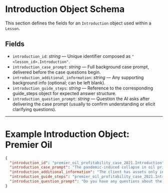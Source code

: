 # Introduction Object Schema

This section defines the fields for an `Introduction` object used within a `Lesson`.

## Fields

- `introduction_id`: *string* — Unique identifier composed as `"<lesson_id>.Introduction"`.
- `introduction_case_prompt`: *string* — Full background case prompt, delivered before the case questions begin.
- `introduction_additional_information`: *string* — Any supporting background info (optional; can be left blank).
- `introduction_guide_steps`: *string* — Reference to the corresponding guide_steps object for expected answer structure.
- `introduction_question_prompt`: *string* — Question the AI asks after delivering the case prompt (usually to confirm understanding or elicit clarifying questions).

---

# Example Introduction Object: Premier Oil

```json
{
  "introduction_id": "premier_oil_profitability_case_2021.Introduction",
  "introduction_case_prompt": "The pandemic-induced collapse in oil prices sharply reduced profitability of Premier Oil, a major UK-based offshore upstream oil and gas producer. Premier Oil operates rigs in seven areas in the North Sea. The CEO has brought your team in to design a profitability improvement plan.",
  "introduction_additional_information": "The client has assets only in the North Sea and doesn’t plan to adjust its asset portfolio. The profitability for 2020 was -12% (losses), which was common in the industry that year. There is no specific goal to improve profitability. The client is an independent oil and gas company owned by a wide variety of strategic investors.",
  "introduction_guide_steps": "premier_oil_profitability_case_2021.IntroductionGuideSteps",
  "introduction_question_prompt": "Do you have any questions about the case?"
}
